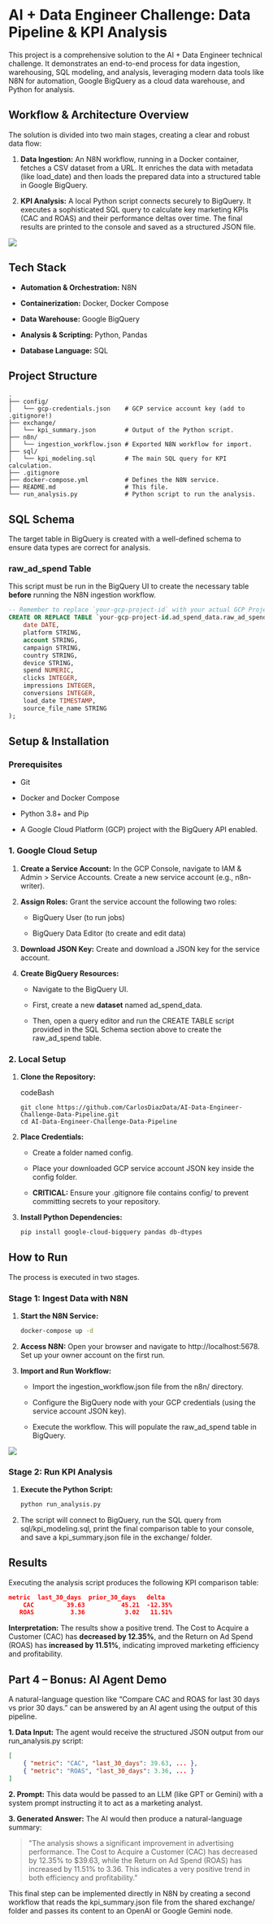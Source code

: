 # AI + Data Engineer Challenge: Data Pipeline & KPI Analysis

This project is a comprehensive solution to the AI + Data Engineer technical challenge. It demonstrates an end-to-end process for data ingestion, warehousing, SQL modeling, and analysis, leveraging modern data tools like N8N for automation, Google BigQuery as a cloud data warehouse, and Python for analysis.

## Workflow & Architecture Overview

The solution is divided into two main stages, creating a clear and robust data flow:

1.  **Data Ingestion:** An N8N workflow, running in a Docker container, fetches a CSV dataset from a URL. It enriches the data with metadata (like load_date) and then loads the prepared data into a structured table in Google BigQuery.
    
2.  **KPI Analysis:** A local Python script connects securely to BigQuery. It executes a sophisticated SQL query to calculate key marketing KPIs (CAC and ROAS) and their performance deltas over time. The final results are printed to the console and saved as a structured JSON file.
    

![](https://raw.githubusercontent.com/CarlosDiazData/AI-Data-Engineer-Challenge-Data-Pipeline/refs/heads/main/docs/workflow.png)

## Tech Stack

-   **Automation & Orchestration:** N8N
    
-   **Containerization:** Docker, Docker Compose
    
-   **Data Warehouse:** Google BigQuery
    
-   **Analysis & Scripting:** Python, Pandas
    
-   **Database Language:** SQL
    

## Project Structure


```code
.
├── config/
│   └── gcp-credentials.json    # GCP service account key (add to .gitignore!)
├── exchange/
│   └── kpi_summary.json        # Output of the Python script.
├── n8n/
│   └── ingestion_workflow.json # Exported N8N workflow for import.
├── sql/
│   └── kpi_modeling.sql        # The main SQL query for KPI calculation.
├── .gitignore
├── docker-compose.yml          # Defines the N8N service.
├── README.md                   # This file.
└── run_analysis.py             # Python script to run the analysis.
```

## SQL Schema

The target table in BigQuery is created with a well-defined schema to ensure data types are correct for analysis.

### raw_ad_spend Table

This script must be run in the BigQuery UI to create the necessary table **before** running the N8N ingestion workflow.

```sql
-- Remember to replace `your-gcp-project-id` with your actual GCP Project ID.
CREATE OR REPLACE TABLE `your-gcp-project-id.ad_spend_data.raw_ad_spend` (
    date DATE,
    platform STRING,
    account STRING,
    campaign STRING,
    country STRING,
    device STRING,
    spend NUMERIC,
    clicks INTEGER,
    impressions INTEGER,
    conversions INTEGER,
    load_date TIMESTAMP,
    source_file_name STRING
);
```

## Setup & Installation

### Prerequisites

-   Git
    
-   Docker and Docker Compose
    
-   Python 3.8+ and Pip
    
-   A Google Cloud Platform (GCP) project with the BigQuery API enabled.
    

### 1. Google Cloud Setup

1.  **Create a Service Account:** In the GCP Console, navigate to IAM & Admin > Service Accounts. Create a new service account (e.g., n8n-writer).
    
2.  **Assign Roles:** Grant the service account the following two roles:
    
    -   BigQuery User (to run jobs)
        
    -   BigQuery Data Editor (to create and edit data)
        
3.  **Download JSON Key:** Create and download a JSON key for the service account.
    
4.  **Create BigQuery Resources:**
    
    -   Navigate to the BigQuery UI.
        
    -   First, create a new **dataset** named ad_spend_data.
        
    -   Then, open a query editor and run the CREATE TABLE script provided in the SQL Schema section above to create the raw_ad_spend table.
        

### 2. Local Setup

1.  **Clone the Repository:**
    
    codeBash
    
    ```
    git clone https://github.com/CarlosDiazData/AI-Data-Engineer-Challenge-Data-Pipeline.git
    cd AI-Data-Engineer-Challenge-Data-Pipeline
    ```
    
2.  **Place Credentials:**
    
    -   Create a folder named config.
        
    -   Place your downloaded GCP service account JSON key inside the config folder.
        
    -   **CRITICAL:** Ensure your .gitignore file contains config/ to prevent committing secrets to your repository.
        
3.  **Install Python Dependencies:**
    
   
    
    ```bash
    pip install google-cloud-bigquery pandas db-dtypes
    ```
    

## How to Run

The process is executed in two stages.

### Stage 1: Ingest Data with N8N

1.  **Start the N8N Service:**
    
    ```bash
    docker-compose up -d
    ```
    
2.  **Access N8N:** Open your browser and navigate to http://localhost:5678. Set up your owner account on the first run.
    
3.  **Import and Run Workflow:**
    
    -   Import the ingestion_workflow.json file from the n8n/ directory.
        
    -   Configure the BigQuery node with your GCP credentials (using the service account JSON key).
     
        
    -   Execute the workflow. This will populate the raw_ad_spend table in BigQuery.

![](https://raw.githubusercontent.com/CarlosDiazData/AI-Data-Engineer-Challenge-Data-Pipeline/refs/heads/main/docs/table.png)
        

### Stage 2: Run KPI Analysis

1.  **Execute the Python Script:**
    
  
    
    ```bash
    python run_analysis.py
    ```
    
2.  The script will connect to BigQuery, run the SQL query from sql/kpi_modeling.sql, print the final comparison table to your console, and save a kpi_summary.json file in the exchange/ folder.
    

## Results

Executing the analysis script produces the following KPI comparison table:


```json
metric  last_30_days  prior_30_days   delta
    CAC         39.63          45.21  -12.35%
   ROAS          3.36           3.02   11.51%
```

**Interpretation:** The results show a positive trend. The Cost to Acquire a Customer (CAC) has **decreased by 12.35%**, and the Return on Ad Spend (ROAS) has **increased by 11.51%**, indicating improved marketing efficiency and profitability.

## Part 4 – Bonus: AI Agent Demo

A natural-language question like “Compare CAC and ROAS for last 30 days vs prior 30 days.” can be answered by an AI agent using the output of this pipeline.

**1. Data Input:** The agent would receive the structured JSON output from our run_analysis.py script:

```json
[
    { "metric": "CAC", "last_30_days": 39.63, ... },
    { "metric": "ROAS", "last_30_days": 3.36, ... }
]
```

**2. Prompt:** This data would be passed to an LLM (like GPT or Gemini) with a system prompt instructing it to act as a marketing analyst.

**3. Generated Answer:** The AI would then produce a natural-language summary:

> "The analysis shows a significant improvement in advertising performance. The Cost to Acquire a Customer (CAC) has decreased by 12.35% to $39.63, while the Return on Ad Spend (ROAS) has increased by 11.51% to 3.36. This indicates a very positive trend in both efficiency and profitability."

This final step can be implemented directly in N8N by creating a second workflow that reads the kpi_summary.json file from the shared exchange/ folder and passes its content to an OpenAI or Google Gemini node.